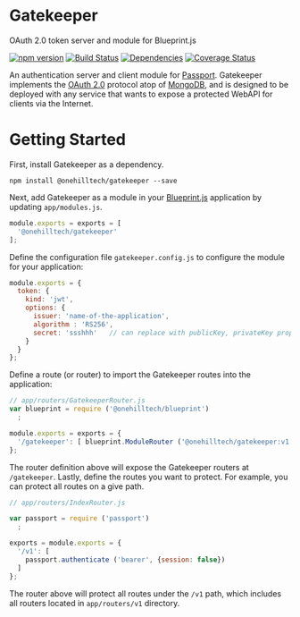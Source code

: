 Gatekeeper
=============

OAuth 2.0 token server and module for Blueprint.js

[![npm version](https://img.shields.io/npm/v/@onehilltech/gatekeeper.svg?maxAge=2592000)](https://www.npmjs.com/package/@onehilltech/gatekeeper)
[![Build Status](https://travis-ci.org/onehilltech/gatekeeper.svg?branch=master)](https://travis-ci.org/onehilltech/gatekeeper)
[![Dependencies](https://david-dm.org/onehilltech/gatekeeper.svg)](https://david-dm.org/onehilltech/gatekeeper)
[![Coverage Status](https://coveralls.io/repos/github/onehilltech/gatekeeper/badge.svg?branch=master)](https://coveralls.io/github/onehilltech/gatekeeper?branch=master)

An authentication server and client module for [Passport](http://passportjs.org/).
Gatekeeper implements the [OAuth 2.0](http://oauth.net/2/) protocol atop of 
[MongoDB](https://www.mongodb.org/), and is designed to be deployed with any service 
that wants to expose a protected WebAPI for clients via the Internet.

Getting Started
===============

First, install Gatekeeper as a dependency.

    npm install @onehilltech/gatekeeper --save
    
Next, add Gatekeeper as a module in your [Blueprint.js](https://github.com/onehilltech/blueprint)
application by updating `app/modules.js`.

```javascript
module.exports = exports = [
  '@onehilltech/gatekeeper'
];
```

Define the configuration file `gatekeeper.config.js` to configure the module
for your application:

```javascript
module.exports = {
  token: {
    kind: 'jwt',
    options: {
      issuer: 'name-of-the-application',
      algorithm : 'RS256',
      secret: 'ssshhh'   // can replace with publicKey, privateKey properties
    }
  }
};
```

Define a route (or router) to import the Gatekeeper routes into the application:

```javascript
// app/routers/GatekeeperRouter.js
var blueprint = require ('@onehilltech/blueprint')
  ;

module.exports = exports = {
  '/gatekeeper': [ blueprint.ModuleRouter ('@onehilltech/gatekeeper:v1') ]
};
```

The router definition above will expose the Gatekeeper routers at `/gatekeeper`.
Lastly, define the routes you want to protect. For example, you can protect all
routes on a give path.

```javascript
// app/routers/IndexRouter.js

var passport = require ('passport')
  ;

exports = module.exports = {
  '/v1': [
    passport.authenticate ('bearer', {session: false})
  ]
};
```

The router above will protect all routes under the `/v1` path, which
includes all routers located in `app/routers/v1` directory.

